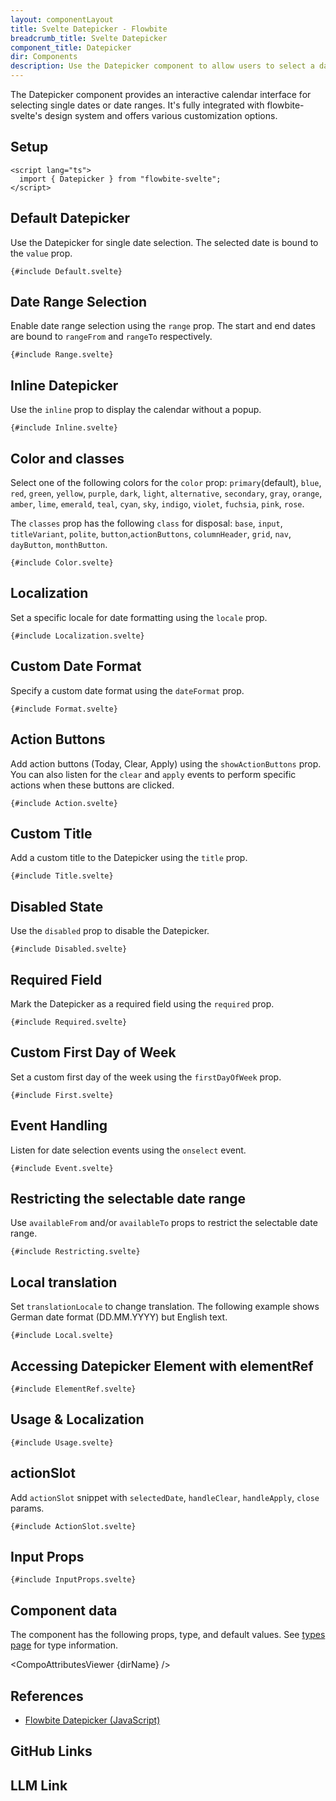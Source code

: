 ```yaml
---
layout: componentLayout
title: Svelte Datepicker - Flowbite
breadcrumb_title: Svelte Datepicker
component_title: Datepicker
dir: Components
description: Use the Datepicker component to allow users to select a date or date range with an interactive calendar interface
---
```


<script lang="ts">
  import { CompoAttributesViewer, GitHubCompoLinks, toKebabCase, LlmLink } from '../../utils'
  import { P, A } from '$lib'
  const dirName = toKebabCase(component_title)
</script>

The Datepicker component provides an interactive calendar interface for selecting single dates or date ranges. It's fully integrated with flowbite-svelte's design system and offers various customization options.

## Setup

```svelte example hideOutput
<script lang="ts">
  import { Datepicker } from "flowbite-svelte";
</script>
```

## Default Datepicker

Use the Datepicker for single date selection. The selected date is bound to the `value` prop.

```svelte example class="h-[430px]"
{#include Default.svelte}
```

## Date Range Selection

Enable date range selection using the `range` prop. The start and end dates are bound to `rangeFrom` and `rangeTo` respectively.

```svelte example class="h-[430px]"
{#include Range.svelte}
```

## Inline Datepicker

Use the `inline` prop to display the calendar without a popup.

```svelte example class="h-[430px]"
{#include Inline.svelte}
```

## Color and classes

Select one of the following colors for the `color` prop:
`primary`(default), `blue`, `red`, `green`, `yellow`, `purple`, `dark`, `light`, `alternative`, `secondary`, `gray`, `orange`, `amber`, `lime`, `emerald`, `teal`, `cyan`, `sky`, `indigo`, `violet`, `fuchsia`, `pink`, `rose`.

The `classes` prop has the following `class` for disposal: `base`, `input`, `titleVariant`, `polite`, `button`,`actionButtons`, `columnHeader`, `grid`, `nav`, `dayButton`, `monthButton`.

```svelte example class="h-[430px]"
{#include Color.svelte}
```

## Localization

Set a specific locale for date formatting using the `locale` prop.

```svelte example class="h-[430px]"
{#include Localization.svelte}
```

## Custom Date Format

Specify a custom date format using the `dateFormat` prop.

```svelte example class="h-[430px]"
{#include Format.svelte}
```

## Action Buttons

Add action buttons (Today, Clear, Apply) using the `showActionButtons` prop. You can also listen for the `clear` and `apply` events to perform specific actions when these buttons are clicked.

```svelte example class="h-[460px]"
{#include Action.svelte}
```

## Custom Title

Add a custom title to the Datepicker using the `title` prop.

```svelte example class="h-[430px]"
{#include Title.svelte}
```

## Disabled State

Use the `disabled` prop to disable the Datepicker.

```svelte example class="h-[430px]"
{#include Disabled.svelte}
```

## Required Field

Mark the Datepicker as a required field using the `required` prop.

```svelte example class="h-[430px]"
{#include Required.svelte}
```

## Custom First Day of Week

Set a custom first day of the week using the `firstDayOfWeek` prop.

```svelte example class="h-[430px]"
{#include First.svelte}
```

## Event Handling

Listen for date selection events using the `onselect` event.

```svelte example class="h-[430px]"
{#include Event.svelte}
```

## Restricting the selectable date range

Use `availableFrom` and/or `availableTo` props to restrict the selectable date range.

```svelte example class="h-[430px]"
{#include Restricting.svelte}
```

## Local translation

Set `translationLocale` to change translation. The following example shows German date format (DD.MM.YYYY) but English text.

```svelte example class="h-[430px]"
{#include Local.svelte}
```

## Accessing Datepicker Element with elementRef

```svelte example class="h-[430px]"
{#include ElementRef.svelte}
```

## Usage & Localization

```svelte example class="h-[530px]"
{#include Usage.svelte}
```

## actionSlot

Add `actionSlot` snippet with `selectedDate`, `handleClear`, `handleApply`, `close` params.

```svelte example
{#include ActionSlot.svelte}
```

## Input Props

```svelte example
{#include InputProps.svelte}
```

## Component data

The component has the following props, type, and default values. See [types page](/docs/pages/typescript) for type information.

<CompoAttributesViewer {dirName} />

## References

- [Flowbite Datepicker (JavaScript)](https://flowbite.com/docs/plugins/Datepicker/)

## GitHub Links

<GitHubCompoLinks />

## LLM Link

<LlmLink />
